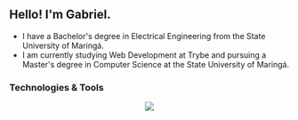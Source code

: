 ## Hello! I'm Gabriel.

<!--
**gabrielscapim/gabrielscapim** is a ✨ _special_ ✨ repository because its `README.md` (this file) appears on your GitHub profile.

Here are some ideas to get you started:

- 🔭 I’m currently working on ...
- 🌱 I’m currently learning ...
- 👯 I’m looking to collaborate on ...
- 🤔 I’m looking for help with ...
- 💬 Ask me about ...
- 📫 How to reach me: ...
- 😄 Pronouns: ...
- ⚡ Fun fact: ...
-->

- I have a Bachelor's degree in Electrical Engineering from the State University of Maringá.
- I am currently studying Web Development at Trybe and pursuing a Master's degree in Computer Science at the State University of Maringá.

### Technologies & Tools

<p align="center">
  <a href="https://skillicons.dev">
    <img src="https://skillicons.dev/icons?i=java,js,mysql,node,springboot,docker,html,css,bootstrap" />
  </a>
</p>
